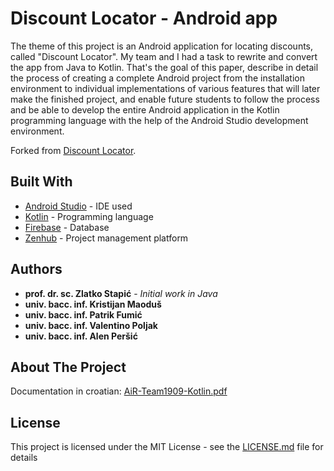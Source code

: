 # Discount Locator - Android app

The theme of this project is an Android application for locating discounts, called "Discount Locator". My team and I had a task to rewrite and convert the app from Java to Kotlin. That's the goal of this paper, describe in detail the process of creating a complete Android project from the installation environment to individual implementations of various features that will later make the finished project, and enable future students to follow the process and be able to develop the entire Android application in the Kotlin programming language with the help of the Android Studio development environment.

Forked from [Discount Locator](https://github.com/AIR-FOI-HR/AIR1909).


## Built With

* [Android Studio](https://developer.android.com/studio) - IDE used
* [Kotlin](https://kotlinlang.org/) - Programming language
* [Firebase](https://firebase.google.com/) - Database
* [Zenhub](https://www.zenhub.com/) - Project management platform

## Authors
* **prof. dr. sc. Zlatko Stapić** - *Initial work in Java*
* **univ. bacc. inf. Kristijan Maoduš**
* **univ. bacc. inf. Patrik Fumić**
* **univ. bacc. inf. Valentino Poljak**
* **univ. bacc. inf. Alen Peršić**

## About The Project
Documentation in croatian: [AiR-Team1909-Kotlin.pdf](./AiR-Team1909-Kotlin.pdf)

## License

This project is licensed under the MIT License - see the [LICENSE.md](LICENSE.md) file for details

